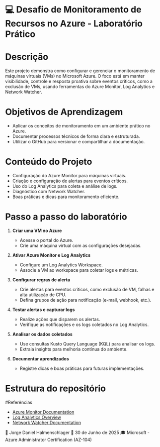 # 💻 Desafio de Monitoramento de Recursos no Azure - Laboratório Prático

# Descrição  
Este projeto demonstra como configurar e gerenciar o monitoramento de máquinas virtuais (VMs) no Microsoft Azure. O foco está em manter visibilidade, controle e resposta proativa sobre eventos críticos, como a exclusão de VMs, usando ferramentas do Azure Monitor, Log Analytics e Network Watcher.

# Objetivos de Aprendizagem  
- Aplicar os conceitos de monitoramento em um ambiente prático no Azure.  
- Documentar processos técnicos de forma clara e estruturada.  
- Utilizar o GitHub para versionar e compartilhar a documentação.

# Conteúdo do Projeto  
- Configuração do Azure Monitor para máquinas virtuais.  
- Criação e configuração de alertas para eventos críticos.  
- Uso do Log Analytics para coleta e análise de logs.  
- Diagnóstico com Network Watcher.  
- Boas práticas e dicas para monitoramento eficiente.

# Passo a passo do laboratório  

1. **Criar uma VM no Azure**  
   - Acesse o portal do Azure.  
   - Crie uma máquina virtual com as configurações desejadas.

2. **Ativar Azure Monitor e Log Analytics**  
   - Configure um Log Analytics Workspace.  
   - Associe a VM ao workspace para coletar logs e métricas.

3. **Configurar regras de alerta**  
   - Crie alertas para eventos críticos, como exclusão de VM, falhas e alta utilização de CPU.  
   - Defina grupos de ação para notificação (e-mail, webhook, etc.).

4. **Testar alertas e capturar logs**  
   - Realize ações que disparem os alertas.  
   - Verifique as notificações e os logs coletados no Log Analytics.

5. **Analisar os dados coletados**  
   - Use consultas Kusto Query Language (KQL) para analisar os logs.  
   - Extraia insights para melhoria contínua do ambiente.

6. **Documentar aprendizados**  
   - Registre dicas e boas práticas para futuras implementações.  

# Estrutura do repositório  

#Referências  
- [Azure Monitor Documentation](https://learn.microsoft.com/azure/azure-monitor/)  
- [Log Analytics Overview](https://learn.microsoft.com/azure/azure-monitor/logs/log-analytics-overview)  
- [Network Watcher Documentation](https://learn.microsoft.com/azure/network-watcher/)  

📌 Jorge Daniel Halmenschlager
📅 30 de Junho de 2025 🎓 Microsoft - Azure Administrator Certification (AZ-104)
